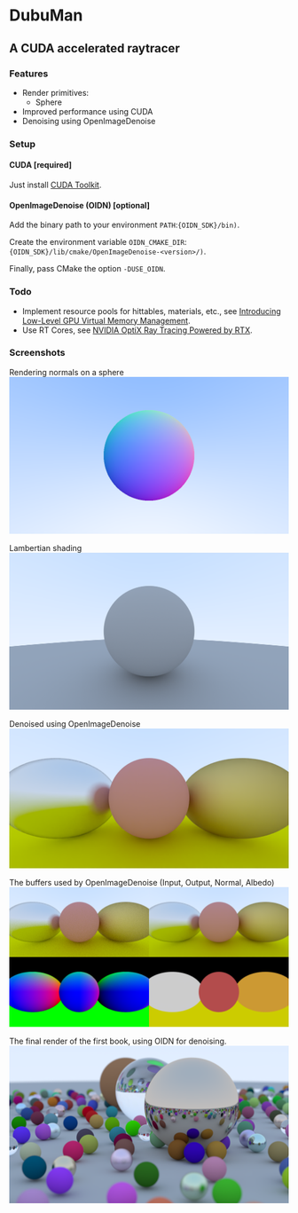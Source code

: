 # DubuMan

## A CUDA accelerated raytracer

### Features

- Render primitives:
  - Sphere
- Improved performance using CUDA
- Denoising using OpenImageDenoise

### Setup

#### CUDA [required]

Just install [CUDA Toolkit](https://developer.nvidia.com/cuda-toolkit).

#### OpenImageDenoise (OIDN) [optional]

Add the binary path to your environment `PATH`:`{OIDN_SDK}/bin)`.

Create the environment variable `OIDN_CMAKE_DIR`:`{OIDN_SDK}/lib/cmake/OpenImageDenoise-<version>/)`.

Finally, pass CMake the option `-DUSE_OIDN`.

### Todo

- Implement resource pools for hittables, materials, etc., see [Introducing Low-Level GPU Virtual Memory Management](https://developer.nvidia.com/blog/introducing-low-level-gpu-virtual-memory-management/).
- Use RT Cores, see [NVIDIA OptiX Ray Tracing Powered by RTX](https://developer.nvidia.com/blog/nvidia-optix-ray-tracing-powered-rtx/).

### Screenshots

Rendering normals on a sphere
![](screenshots/normals.png)

Lambertian shading 
![](screenshots/lambertian.png)

Denoised using OpenImageDenoise
![](screenshots/denoised.png)

The buffers used by OpenImageDenoise (Input, Output, Normal, Albedo)
![](screenshots/denoise_buffers.png)

The final render of the first book, using OIDN for denoising.
![](screenshots/in-one-weekend.png)

